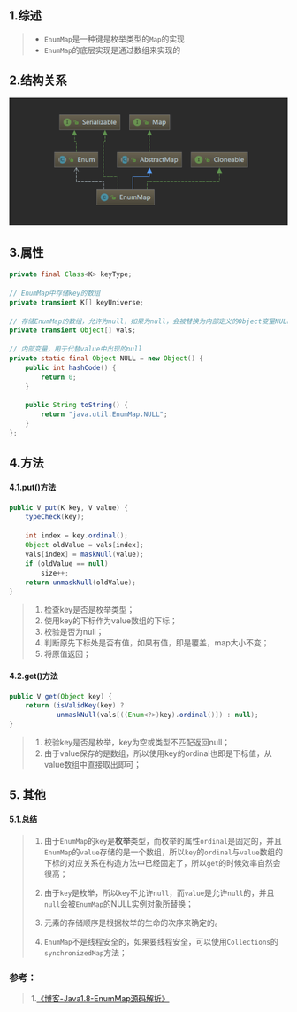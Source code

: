 ## 1.综述

> - `EnumMap`是一种键是枚举类型的`Map`的实现
> - `EnumMap`的底层实现是通过数组来实现的

## 2.结构关系

![](assets/1556093317(1).png)

## 3.属性

```java
private final Class<K> keyType;

// EnumMap中存储key的数组
private transient K[] keyUniverse;

// 存储EnumMap的数组，允许为null，如果为null，会被替换为内部定义的Object变量NULL
private transient Object[] vals;

// 内部变量，用于代替value中出现的null
private static final Object NULL = new Object() {
    public int hashCode() {
        return 0;
    }

    public String toString() {
        return "java.util.EnumMap.NULL";
    }
};
```

## 4.方法

#### 4.1.put()方法

```java
public V put(K key, V value) {
    typeCheck(key);

    int index = key.ordinal();
    Object oldValue = vals[index];
    vals[index] = maskNull(value);
    if (oldValue == null)
        size++;
    return unmaskNull(oldValue);
}
```

> 1. 检查key是否是枚举类型；
> 2. 使用key的下标作为value数组的下标；
> 3. 校验是否为null；
> 4. 判断原先下标处是否有值，如果有值，即是覆盖，map大小不变；
> 5. 将原值返回；

#### 4.2.get()方法

```java
public V get(Object key) {
    return (isValidKey(key) ?
            unmaskNull(vals[((Enum<?>)key).ordinal()]) : null);
}
```

> 1. 校验key是否是枚举，key为空或类型不匹配返回null；
> 2. 由于value保存的是数组，所以使用key的ordinal也即是下标值，从value数组中直接取出即可；



## 5. 其他

#### 5.1.总结

> 1. 由于`EnumMap`的`key`是**枚举**类型，而枚举的属性`ordinal`是固定的，并且`EnumMap`的`value`存储的是一个数组，所以`key`的`ordinal`与`value`数组的下标的对应关系在构造方法中已经固定了，所以`get`的时候效率自然会很高；
>
> 2. 由于`key`是枚举，所以`key`不允许`null`，而`value`是允许`null`的，并且`null`会被`EnumMap`的NULL实例对象所替换；
>
> 3. 元素的存储顺序是根据枚举的生命的次序来确定的。
>
> 4. `EnumMap`不是线程安全的，如果要线程安全，可以使用`Collections`的`synchronizedMap`方法；

### 参考：

> 1.[《博客-Java1.8-EnumMap源码解析》](https://www.jianshu.com/p/6681e2660b35)



